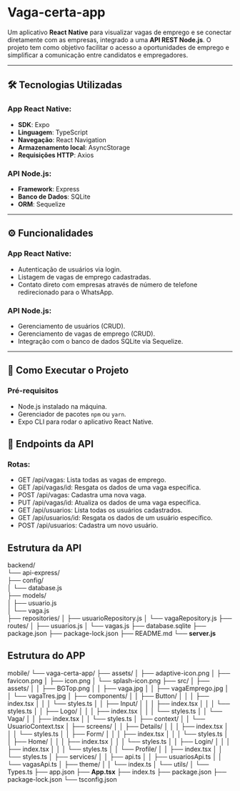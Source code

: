 # Vaga-certa-app

Um aplicativo **React Native** para visualizar vagas de emprego e se conectar diretamente com as empresas, integrado a uma **API REST Node.js**.
O projeto tem como objetivo facilitar o acesso a oportunidades de emprego e simplificar a comunicação entre candidatos e empregadores.

---

## 🛠️ Tecnologias Utilizadas

### App React Native:
- **SDK**: Expo
- **Linguagem**: TypeScript
- **Navegação**: React Navigation
- **Armazenamento local**: AsyncStorage
- **Requisições HTTP**: Axios

### API Node.js:
- **Framework**: Express
- **Banco de Dados**: SQLite
- **ORM**: Sequelize

---

## ⚙️ Funcionalidades

### App React Native:
- Autenticação de usuários via login.
- Listagem de vagas de emprego cadastradas.
- Contato direto com empresas através de número de telefone redirecionado para o WhatsApp.

### API Node.js:
- Gerenciamento de usuários (CRUD).
- Gerenciamento de vagas de emprego (CRUD).
- Integração com o banco de dados SQLite via Sequelize.

---

## 🚀 Como Executar o Projeto

### Pré-requisitos
- Node.js instalado na máquina.
- Gerenciador de pacotes `npm` ou `yarn`.
- Expo CLI para rodar o aplicativo React Native.

## 🌟 Endpoints da API
### Rotas:
- GET /api/vagas: Lista todas as vagas de emprego.
- GET /api/vagas/id: Resgata os dados de uma vaga específica.
- POST /api/vagas: Cadastra uma nova vaga.
- PUT /api/vagas/id: Atualiza os dados de uma vaga específica.
- GET /api/usuarios: Lista todas os usuários cadastrados.
- GET /api/usuarios/id: Resgata os dados de um usuário específico.
- POST /api/usuarios: Cadastra um novo usuário.

## Estrutura da API
backend/  
└── api-express/  
    ├── config/  
    │   └── database.js  
    ├── models/  
    │   ├── usuario.js  
    │   └── vaga.js  
    ├── repositories/
    │   ├── usuarioRepository.js
    │   └── vagaRepository.js
    ├── routes/
    │   ├── usuarios.js
    │   └── vagas.js
    ├── database.sqlite
    ├── package.json
    ├── package-lock.json
    ├── README.md
    └── **server.js**

## Estrutura do APP
mobile/
└── vaga-certa-app/
    ├── assets/
    │   ├── adaptive-icon.png
    │   ├── favicon.png
    │   ├── icon.png
    │   └── splash-icon.png
    ├── src/
    │   ├── assets/
    │   │   ├── BGTop.png
    │   │   ├── vaga.jpg
    │   │   ├── vagaEmprego.jpg
    │   │   └── vagaTres.jpg
    │   ├── components/
    │   │   ├── Button/
    │   │   │   ├── index.tsx
    │   │   │   └── styles.ts
    │   │   ├── Input/
    │   │   │   ├── index.tsx
    │   │   │   └── styles.ts
    │   │   ├── Logo/
    │   │   │   ├── index.tsx
    │   │   │   └── styles.ts
    │   │   └── Vaga/
    │   │       ├── index.tsx
    │   │       └── styles.ts
    │   ├── context/
    │   │   └── UsuarioContext.tsx
    │   ├── screens/
    │   │   ├── Details/
    │   │   │   ├── index.tsx
    │   │   │   └── styles.ts
    │   │   ├── Form/
    │   │   │   ├── index.tsx
    │   │   │   └── styles.ts
    │   │   ├── Home/
    │   │   │   ├── index.tsx
    │   │   │   └── styles.ts
    │   │   ├── Login/
    │   │   │   ├── index.tsx
    │   │   │   └── styles.ts
    │   │   └── Profile/
    │   │       ├── index.tsx
    │   │       └── styles.ts
    │   ├── services/
    │   │   ├── api.ts
    │   │   ├── usuariosApi.ts
    │   │   └── vagasApi.ts
    │   ├── theme/
    │   │   └── index.ts
    │   └── utils/
    │       └── Types.ts
    ├── app.json
    ├── **App.tsx**
    ├── index.ts
    ├── package.json
    ├── package-lock.json
    └── tsconfig.json
